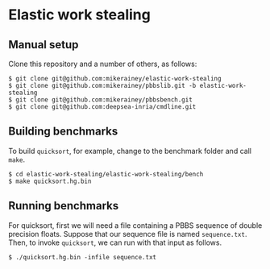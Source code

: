 # Elastic work stealing

## Manual setup

Clone this repository and a number of others, as follows:
```
$ git clone git@github.com:mikerainey/elastic-work-stealing
$ git clone git@github.com:mikerainey/pbbslib.git -b elastic-work-stealing
$ git clone git@github.com:mikerainey/pbbsbench.git
$ git clone git@github.com:deepsea-inria/cmdline.git
```

## Building benchmarks

To build `quicksort`, for example, change to the benchmark folder and call `make`.
````
$ cd elastic-work-stealing/elastic-work-stealing/bench
$ make quicksort.hg.bin
````

## Running benchmarks

For quicksort, first we will need a file containing a PBBS sequence of double precision floats. Suppose that our sequence file is named `sequence.txt`. Then, to invoke `quicksort`, we can run with that input as follows.

````
$ ./quicksort.hg.bin -infile sequence.txt
````
